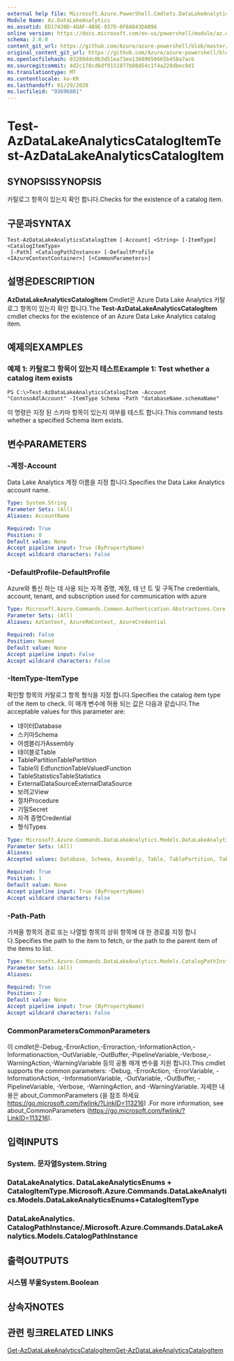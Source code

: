 ```yaml
---
external help file: Microsoft.Azure.PowerShell.Cmdlets.DataLakeAnalytics.dll-Help.xml
Module Name: Az.DataLakeAnalytics
ms.assetid: ED17430D-4DAF-4B9E-937D-0F8A843DAB96
online version: https://docs.microsoft.com/en-us/powershell/module/az.datalakeanalytics/test-azdatalakeanalyticscatalogitem
schema: 2.0.0
content_git_url: https://github.com/Azure/azure-powershell/blob/master/src/DataLakeAnalytics/DataLakeAnalytics/help/Test-AzDataLakeAnalyticsCatalogItem.md
original_content_git_url: https://github.com/Azure/azure-powershell/blob/master/src/DataLakeAnalytics/DataLakeAnalytics/help/Test-AzDataLakeAnalyticsCatalogItem.md
ms.openlocfilehash: 03289ddc0b3d51ea73ee13609650665b458a7acb
ms.sourcegitcommit: 4d2c178cd6df9151877b08d54c1f4a228dbec9d1
ms.translationtype: MT
ms.contentlocale: ko-KR
ms.lasthandoff: 01/29/2020
ms.locfileid: "93696881"
---
```

# <span data-ttu-id="fe1fb-101">Test-AzDataLakeAnalyticsCatalogItem</span><span class="sxs-lookup"><span data-stu-id="fe1fb-101">Test-AzDataLakeAnalyticsCatalogItem</span></span>

## <span data-ttu-id="fe1fb-102">SYNOPSIS</span><span class="sxs-lookup"><span data-stu-id="fe1fb-102">SYNOPSIS</span></span>
<span data-ttu-id="fe1fb-103">카탈로그 항목이 있는지 확인 합니다.</span><span class="sxs-lookup"><span data-stu-id="fe1fb-103">Checks for the existence of a catalog item.</span></span>

## <span data-ttu-id="fe1fb-104">구문과</span><span class="sxs-lookup"><span data-stu-id="fe1fb-104">SYNTAX</span></span>

```
Test-AzDataLakeAnalyticsCatalogItem [-Account] <String> [-ItemType] <CatalogItemType>
 [-Path] <CatalogPathInstance> [-DefaultProfile <IAzureContextContainer>] [<CommonParameters>]
```

## <span data-ttu-id="fe1fb-105">설명은</span><span class="sxs-lookup"><span data-stu-id="fe1fb-105">DESCRIPTION</span></span>
<span data-ttu-id="fe1fb-106">**AzDataLakeAnalyticsCatalogItem** Cmdlet은 Azure Data Lake Analytics 카탈로그 항목이 있는지 확인 합니다.</span><span class="sxs-lookup"><span data-stu-id="fe1fb-106">The **Test-AzDataLakeAnalyticsCatalogItem** cmdlet checks for the existence of an Azure Data Lake Analytics catalog item.</span></span>

## <span data-ttu-id="fe1fb-107">예제의</span><span class="sxs-lookup"><span data-stu-id="fe1fb-107">EXAMPLES</span></span>

### <span data-ttu-id="fe1fb-108">예제 1: 카탈로그 항목이 있는지 테스트</span><span class="sxs-lookup"><span data-stu-id="fe1fb-108">Example 1: Test whether a catalog item exists</span></span>
```
PS C:\>Test-AzDataLakeAnalyticsCatalogItem -Account "ContosoAdlAccount" -ItemType Schema -Path "databaseName.schemaName"
```

<span data-ttu-id="fe1fb-109">이 명령은 지정 된 스키마 항목이 있는지 여부를 테스트 합니다.</span><span class="sxs-lookup"><span data-stu-id="fe1fb-109">This command tests whether a specified Schema item exists.</span></span>

## <span data-ttu-id="fe1fb-110">변수</span><span class="sxs-lookup"><span data-stu-id="fe1fb-110">PARAMETERS</span></span>

### <span data-ttu-id="fe1fb-111">-계정</span><span class="sxs-lookup"><span data-stu-id="fe1fb-111">-Account</span></span>
<span data-ttu-id="fe1fb-112">Data Lake Analytics 계정 이름을 지정 합니다.</span><span class="sxs-lookup"><span data-stu-id="fe1fb-112">Specifies the Data Lake Analytics account name.</span></span>

```yaml
Type: System.String
Parameter Sets: (All)
Aliases: AccountName

Required: True
Position: 0
Default value: None
Accept pipeline input: True (ByPropertyName)
Accept wildcard characters: False
```

### <span data-ttu-id="fe1fb-113">-DefaultProfile</span><span class="sxs-lookup"><span data-stu-id="fe1fb-113">-DefaultProfile</span></span>
<span data-ttu-id="fe1fb-114">Azure와 통신 하는 데 사용 되는 자격 증명, 계정, 테 넌 트 및 구독</span><span class="sxs-lookup"><span data-stu-id="fe1fb-114">The credentials, account, tenant, and subscription used for communication with azure</span></span>

```yaml
Type: Microsoft.Azure.Commands.Common.Authentication.Abstractions.Core.IAzureContextContainer
Parameter Sets: (All)
Aliases: AzContext, AzureRmContext, AzureCredential

Required: False
Position: Named
Default value: None
Accept pipeline input: False
Accept wildcard characters: False
```

### <span data-ttu-id="fe1fb-115">-ItemType</span><span class="sxs-lookup"><span data-stu-id="fe1fb-115">-ItemType</span></span>
<span data-ttu-id="fe1fb-116">확인할 항목의 카탈로그 항목 형식을 지정 합니다.</span><span class="sxs-lookup"><span data-stu-id="fe1fb-116">Specifies the catalog item type of the item to check.</span></span>
<span data-ttu-id="fe1fb-117">이 매개 변수에 허용 되는 값은 다음과 같습니다.</span><span class="sxs-lookup"><span data-stu-id="fe1fb-117">The acceptable values for this parameter are:</span></span>
- <span data-ttu-id="fe1fb-118">데이터</span><span class="sxs-lookup"><span data-stu-id="fe1fb-118">Database</span></span>
- <span data-ttu-id="fe1fb-119">스키마</span><span class="sxs-lookup"><span data-stu-id="fe1fb-119">Schema</span></span>
- <span data-ttu-id="fe1fb-120">어셈블리가</span><span class="sxs-lookup"><span data-stu-id="fe1fb-120">Assembly</span></span>
- <span data-ttu-id="fe1fb-121">테이블로</span><span class="sxs-lookup"><span data-stu-id="fe1fb-121">Table</span></span>
- <span data-ttu-id="fe1fb-122">TablePartition</span><span class="sxs-lookup"><span data-stu-id="fe1fb-122">TablePartition</span></span>
- <span data-ttu-id="fe1fb-123">Table의 Edfunction</span><span class="sxs-lookup"><span data-stu-id="fe1fb-123">TableValuedFunction</span></span>
- <span data-ttu-id="fe1fb-124">TableStatistics</span><span class="sxs-lookup"><span data-stu-id="fe1fb-124">TableStatistics</span></span>
- <span data-ttu-id="fe1fb-125">ExternalDataSource</span><span class="sxs-lookup"><span data-stu-id="fe1fb-125">ExternalDataSource</span></span>
- <span data-ttu-id="fe1fb-126">보려고</span><span class="sxs-lookup"><span data-stu-id="fe1fb-126">View</span></span>
- <span data-ttu-id="fe1fb-127">절차</span><span class="sxs-lookup"><span data-stu-id="fe1fb-127">Procedure</span></span>
- <span data-ttu-id="fe1fb-128">기밀</span><span class="sxs-lookup"><span data-stu-id="fe1fb-128">Secret</span></span>
- <span data-ttu-id="fe1fb-129">자격 증명</span><span class="sxs-lookup"><span data-stu-id="fe1fb-129">Credential</span></span>
- <span data-ttu-id="fe1fb-130">형식</span><span class="sxs-lookup"><span data-stu-id="fe1fb-130">Types</span></span>

```yaml
Type: Microsoft.Azure.Commands.DataLakeAnalytics.Models.DataLakeAnalyticsEnums+CatalogItemType
Parameter Sets: (All)
Aliases:
Accepted values: Database, Schema, Assembly, Table, TablePartition, TableValuedFunction, TableStatistics, ExternalDataSource, View, Procedure, Secret, Credential, Types, Package

Required: True
Position: 1
Default value: None
Accept pipeline input: True (ByPropertyName)
Accept wildcard characters: False
```

### <span data-ttu-id="fe1fb-131">-Path</span><span class="sxs-lookup"><span data-stu-id="fe1fb-131">-Path</span></span>
<span data-ttu-id="fe1fb-132">가져올 항목의 경로 또는 나열할 항목의 상위 항목에 대 한 경로를 지정 합니다.</span><span class="sxs-lookup"><span data-stu-id="fe1fb-132">Specifies the path to the item to fetch, or the path to the parent item of the items to list.</span></span>

```yaml
Type: Microsoft.Azure.Commands.DataLakeAnalytics.Models.CatalogPathInstance
Parameter Sets: (All)
Aliases:

Required: True
Position: 2
Default value: None
Accept pipeline input: True (ByPropertyName)
Accept wildcard characters: False
```

### <span data-ttu-id="fe1fb-133">CommonParameters</span><span class="sxs-lookup"><span data-stu-id="fe1fb-133">CommonParameters</span></span>
<span data-ttu-id="fe1fb-134">이 cmdlet은-Debug,-ErrorAction,-Erroraction,-InformationAction,-Informationaction,-OutVariable,-OutBuffer,-PipelineVariable,-Verbose,-WarningAction,-WarningVariable 등의 공통 매개 변수를 지원 합니다.</span><span class="sxs-lookup"><span data-stu-id="fe1fb-134">This cmdlet supports the common parameters: -Debug, -ErrorAction, -ErrorVariable, -InformationAction, -InformationVariable, -OutVariable, -OutBuffer, -PipelineVariable, -Verbose, -WarningAction, and -WarningVariable.</span></span> <span data-ttu-id="fe1fb-135">자세한 내용은 about_CommonParameters (을 참조 하세요 https://go.microsoft.com/fwlink/?LinkID=113216) .</span><span class="sxs-lookup"><span data-stu-id="fe1fb-135">For more information, see about_CommonParameters (https://go.microsoft.com/fwlink/?LinkID=113216).</span></span>

## <span data-ttu-id="fe1fb-136">입력</span><span class="sxs-lookup"><span data-stu-id="fe1fb-136">INPUTS</span></span>

### <span data-ttu-id="fe1fb-137">System. 문자열</span><span class="sxs-lookup"><span data-stu-id="fe1fb-137">System.String</span></span>

### <span data-ttu-id="fe1fb-138">DataLakeAnalytics. DataLakeAnalyticsEnums + CatalogItemType.</span><span class="sxs-lookup"><span data-stu-id="fe1fb-138">Microsoft.Azure.Commands.DataLakeAnalytics.Models.DataLakeAnalyticsEnums+CatalogItemType</span></span>

### <span data-ttu-id="fe1fb-139">DataLakeAnalytics. CatalogPathInstance/.</span><span class="sxs-lookup"><span data-stu-id="fe1fb-139">Microsoft.Azure.Commands.DataLakeAnalytics.Models.CatalogPathInstance</span></span>

## <span data-ttu-id="fe1fb-140">출력</span><span class="sxs-lookup"><span data-stu-id="fe1fb-140">OUTPUTS</span></span>

### <span data-ttu-id="fe1fb-141">시스템 부울</span><span class="sxs-lookup"><span data-stu-id="fe1fb-141">System.Boolean</span></span>

## <span data-ttu-id="fe1fb-142">상속자</span><span class="sxs-lookup"><span data-stu-id="fe1fb-142">NOTES</span></span>

## <span data-ttu-id="fe1fb-143">관련 링크</span><span class="sxs-lookup"><span data-stu-id="fe1fb-143">RELATED LINKS</span></span>

[<span data-ttu-id="fe1fb-144">Get-AzDataLakeAnalyticsCatalogItem</span><span class="sxs-lookup"><span data-stu-id="fe1fb-144">Get-AzDataLakeAnalyticsCatalogItem</span></span>](./Get-AzDataLakeAnalyticsCatalogItem.md)


